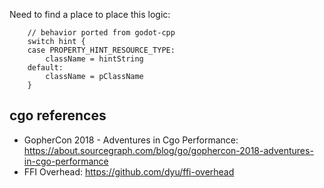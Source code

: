 Need to find a place to place this logic:
```
	// behavior ported from godot-cpp
	switch hint {
	case PROPERTY_HINT_RESOURCE_TYPE:
		className = hintString
	default:
		className = pClassName
	}
```

## cgo references
* GopherCon 2018 - Adventures in Cgo Performance: https://about.sourcegraph.com/blog/go/gophercon-2018-adventures-in-cgo-performance
* FFI Overhead: https://github.com/dyu/ffi-overhead